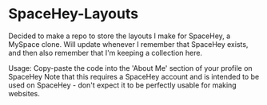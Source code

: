 # SpaceHey-Layouts
Decided to make a repo to store the layouts I make for SpaceHey, a MySpace clone.
Will update whenever I remember that SpaceHey exists, and then also remember that I'm keeping a collection here.

Usage: Copy-paste the code into the 'About Me' section of your profile on SpaceHey
Note that this requires a SpaceHey account and is intended to be used on SpaceHey - don't expect it to be perfectly usable for making websites.

